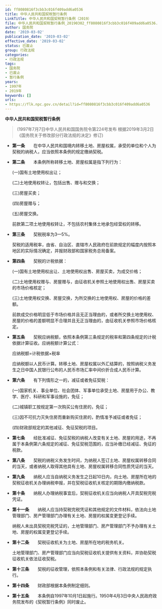 ```yaml
---
id: ff8080816f3cbb3c016f409add6a0536
title: 中华人民共和国契税暂行条例
LinkTitle: 中华人民共和国契税暂行条例（2019）
file: 中华人民共和国契税暂行条例_20190302_ff8080816f3cbb3c016f409add6a0536.docx
author: 国务院
date: '2019-03-02'
publication_date: '2019-03-02'
effective_date: '2019-03-02'
status: 已废止
group: 行政法规
categories:
- 行政法规
tags:
- 国务院
- 已废止
- 暂行条例
years:
- 1997年
- 2019年
keywords: []
urls:
- https://flk.npc.gov.cn/detail?id=ff8080816f3cbb3c016f409add6a0536
---
```


**中华人民共和国契税暂行条例**

> (1997年7月7日中华人民共和国国务院令第224号发布 根据2019年3月2日《国务院关于修改部分行政法规的决定》修订)

- **第一条**　　在中华人民共和国境内转移土地、房屋权属，承受的单位和个人为契税的纳税人，应当依照本条例的规定缴纳契税。

- **第二条**　　本条例所称转移土地、房屋权属是指下列行为：

  (一)国有土地使用权出让；

  (二)土地使用权转让，包括出售、赠与和交换；

  (三)房屋买卖；

  (四)房屋赠与；

  (五)房屋交换。

  前款第二项土地使用权转让，不包括农村集体土地承包经营权的转移。

- **第三条**　　契税税率为3—5%。

  契税的适用税率，由省、自治区、直辖市人民政府在前款规定的幅度内按照本地区的实际情况确定，并报财政部和国家税务总局备案。

- **第四条**　　契税的计税依据：

  (一)国有土地使用权出让、土地使用权出售、房屋买卖，为成交价格；

  (二)土地使用权赠与、房屋赠与，由征收机关参照土地使用权出售、房屋买卖的市场价格核定；

  (三)土地使用权交换、房屋交换，为所交换的土地使用权、房屋的价格的差额。

  前款成交价格明显低于市场价格并且无正当理由的，或者所交换土地使用权、房屋的价格的差额明显不合理并且无正当理由的，由征收机关参照市场价格核定。

- **第五条**　　契税应纳税额，依照本条例第三条规定的税率和第四条规定的计税依据计算征收。应纳税额计算公式：

  应纳税额=计税依据×税率

  应纳税额以人民币计算。转移土地、房屋权属以外汇结算的，按照纳税义务发生之日中国人民银行公布的人民币市场汇率中间价折合成人民币计算。

- **第六条**　　有下列情形之一的，减征或者免征契税：

  (一)国家机关、事业单位、社会团体、军事单位承受土地、房屋用于办公、教学、医疗、科研和军事设施的，免征；

  (二)城镇职工按规定第一次购买公有住房的，免征；

  (三)因不可抗力灭失住房而重新购买住房的，酌情准予减征或者免征；

  (四)财政部规定的其他减征、免征契税的项目。

- **第七条**　　经批准减征、免征契税的纳税人改变有关土地、房屋的用途，不再属于本条例第六条规定的减征、免征契税范围的，应当补缴已经减征、免征的税款。

- **第八条**　　契税的纳税义务发生时间，为纳税人签订土地、房屋权属转移合同的当天，或者纳税人取得其他具有土地、房屋权属转移合同性质凭证的当天。

- **第九条**　　纳税人应当自纳税义务发生之日起10日内，向土地、房屋所在地的契税征收机关办理纳税申报，并在契税征收机关核定的期限内缴纳税款。

- **第十条**　　纳税人办理纳税事宜后，契税征收机关应当向纳税人开具契税完税凭证。

- **第十一条**　　纳税人应当持契税完税凭证和其他规定的文件材料，依法向土地管理部门、房产管理部门办理有关土地、房屋的权属变更登记手续。

  纳税人未出具契税完税凭证的，土地管理部门、房产管理部门不予办理有关土地、房屋的权属变更登记手续。

- **第十二条**　　契税征收机关为土地、房屋所在地的税务机关。

  土地管理部门、房产管理部门应当向契税征收机关提供有关资料，并协助契税征收机关依法征收契税。

- **第十三条**　　契税的征收管理，依照本条例和有关法律、行政法规的规定执行。

- **第十四条**　　财政部根据本条例制定细则。

- **第十五条**　　本条例自1997年10月1日起施行。1950年4月3日中央人民政府政务院发布的《契税暂行条例》同时废止。
